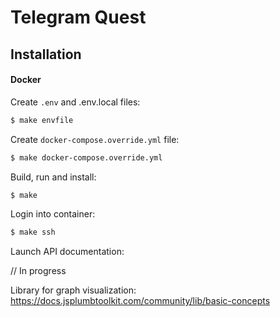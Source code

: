 # Telegram Quest

## Installation

#### Docker

Create `.env` and .env.local files:

```bash
$ make envfile
```


Create `docker-compose.override.yml` file:

```bash
$ make docker-compose.override.yml
```


Build, run and install:

```bash
$ make
```

Login into container:

```bash
$ make ssh
```

Launch API documentation:

// In progress

Library for graph visualization: https://docs.jsplumbtoolkit.com/community/lib/basic-concepts